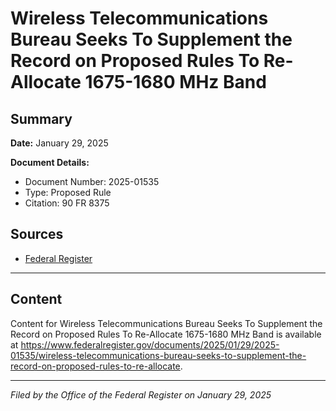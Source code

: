# Wireless Telecommunications Bureau Seeks To Supplement the Record on Proposed Rules To Re-Allocate 1675-1680 MHz Band

## Summary

**Date:** January 29, 2025

**Document Details:**
- Document Number: 2025-01535
- Type: Proposed Rule
- Citation: 90 FR 8375

## Sources
- [Federal Register](https://www.federalregister.gov/documents/2025/01/29/2025-01535/wireless-telecommunications-bureau-seeks-to-supplement-the-record-on-proposed-rules-to-re-allocate)

---

## Content

Content for Wireless Telecommunications Bureau Seeks To Supplement the Record on Proposed Rules To Re-Allocate 1675-1680 MHz Band is available at https://www.federalregister.gov/documents/2025/01/29/2025-01535/wireless-telecommunications-bureau-seeks-to-supplement-the-record-on-proposed-rules-to-re-allocate.

---

*Filed by the Office of the Federal Register on January 29, 2025*
